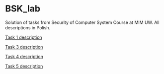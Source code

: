 # BSK_lab
Solution of tasks from Security of Computer System Course at MIM UW. All descriptions in Polish.


[Task 1 description](http://smurf.mimuw.edu.pl/node/1873)

[Task 3 description](http://smurf.mimuw.edu.pl/node/1877)

[Task 4 description](http://smurf.mimuw.edu.pl/node/1879)

[Task 5 description](http://smurf.mimuw.edu.pl/node/1880)
